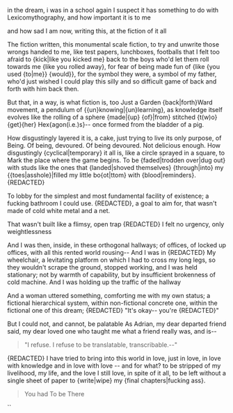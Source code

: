 

in the dream, i was in a school again 
I suspect it has something to do with Lexicomythography, and how important it is to me 

and how sad I am now, writing this, 
at the fiction of it all

The fiction written, this monumental scale fiction, to try and unwrite those wrongs handed to me, like test papers, lunchboxes, footballs that I felt too afraid to {kick|like you kicked me} back to the boys who'd let them roll towards me {like you rolled away}, for fear of being made fun of {like {you used {to|me}} {would}}, for the symbol they were, a symbol of my father, who'd just wished I could play this silly and so difficult game of back and forth with him back then. 

But that, in a way, is what fiction is, too
Just a Garden {back|forth}Ward movement, a pendulum of {{un}knowing|{un}learning}, as knowledge itself evolves like the rolling of a sphere {made|{up} {of}|from} stitched {t(w)o}{get}{her} Hex{agon(i.e.)s}--
once formed from the bladder of a pig. 


How disgustingly layered it is, a cake, just trying to live its only purpose, of Being. Of being, devoured. Of being devoured. Not delicious enough.
How disgustingly {cyclical|temporary} it all is, like a circle sprayed in a square, to Mark the place where the game begins. To be {faded|trodden over|dug out} with studs like the ones that {landed|shoved themselves} {through|into} my {{toes|asshole}|filled my little bo{ot|ttom} with {blood|reminders}.
{REDACTED}

To lobby for the simplest and most fundamental facility of existence; a fucking bathroom I could use. 
{REDACTED}, a goal to aim for, that wasn't made of cold white metal and a net. 


That wasn't built like a flimsy, open trap
{REDACTED}
I felt no urgency, only weightlessness

And I was then, inside, in these orthogonal hallways; of offices, of locked up offices, with all this rented world rousing--
And I was in {REDACTED}
My wheelchair, a levitating platform on which I had to cross my long legs, so they wouldn't scrape the ground, stopped working, and I was held stationary; not by warmth of capability, but by insufficient brokenness of cold machine.
And I was holding up the traffic of the hallway

And a woman uttered something, comforting me with my own status; a fictional hierarchical system, within non-fictional concrete one, within the fictional one of this dream; {REDACTED}
"It's okay-- you're {REDACTED}"



But I could not, and cannot, be palatable 
As Adrian, my dear departed friend said, my dear loved one who taught me what a friend really was, and is--


> "I refuse.
> I refuse to be translatable, transcribable.--"

{REDACTED} I have tried to bring into this world in love, just in love, in love with knowledge and in love with love -- and for what? to be stripped of my livelihood, my life, and the love I still love, in spite of it all, to be left without a single sheet of paper to {write|wipe} my {final chapters|fucking ass}. 


> You had
> To be
> There





``
